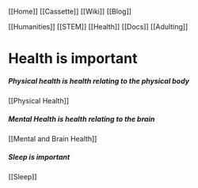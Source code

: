 [[Home]]
[[Cassette]]
[[Wiki]]
[[Blog]]

[[Humanities]]
[[STEM]]
[[Health]]
[[Docs]]
[[Adulting]]

# Health is important

##### Physical health is health relating to the physical body
[[Physical Health]]

##### Mental Health is health relating to the brain
[[Mental and Brain Health]]

##### Sleep is important
[[Sleep]]